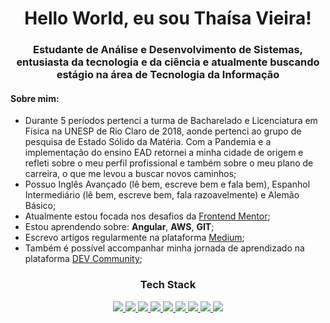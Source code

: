 <h1 align="center">Hello World, eu sou Thaísa Vieira!</h1>
<h3 align="center">Estudante de Análise e Desenvolvimento de Sistemas, entusiasta da tecnologia e da ciência e atualmente buscando estágio na área de Tecnologia da Informação</h3>

<h4>Sobre mim:</h4>
<ul>
    <li>Durante 5 períodos pertenci a turma de Bacharelado e Licenciatura em Física na UNESP de Rio Claro de 2018, aonde pertenci ao grupo de pesquisa de Estado Sólido da Matéria. Com a Pandemia e a implementação do ensino EAD retornei a minha cidade de origem e refleti sobre o meu perfil profissional e também sobre o meu plano de carreira, o que me levou a buscar novos caminhos;</li>
    <li>Possuo Inglês Avançado (lê bem, escreve bem e fala bem), Espanhol Intermediário (lê bem, escreve bem, fala razoavelmente) e Alemão Básico;</li>
    <li> Atualmente estou focada nos desafios da <a href="https://www.frontendmentor.io/profile/thaisavieira"> Frontend Mentor</a>;</li>
    <li>Estou aprendendo sobre: <b>Angular</b>, <b>AWS</b>, <b>GIT</b>;</li>
    <li>Escrevo artigos regularmente na plataforma <a href ="medium.com/@thaisavieira.tech"> Medium</a>;</li>
    <li>Também é possível accompanhar minha jornada de aprendizado na plataforma <a href ="dev.to/thaisavieira"> DEV Community</a>;</li>
</ul>
<h3 align="center">Tech Stack</h3>
<p align="center">
    <a href="#"><img src="https://img.shields.io/badge/Markdown-000000?style=for-the-badge&logo=markdown&logoColor=white"</a> 
    <a href="#"><img src="https://img.shields.io/badge/HTML5-E34F26?style=for-the-badge&logo=html5&logoColor=white"</a> 
    <a href="#"><img src="https://img.shields.io/badge/CSS3-1572B6?style=for-the-badge&logo=css3&logoColor=white"</a>
    <a href="#"><img src="https://img.shields.io/badge/Bootstrap-563D7C?style=for-the-badge&logo=bootstrap&logoColor=white"</a> 
    <a href="#"><img src="https://img.shields.io/badge/Sass-CC6699?style=for-the-badge&logo=sass&logoColor=white"</a> 
    <a href="#"><img src="https://img.shields.io/badge/JavaScript-F7DF1E?style=for-the-badge&logo=javascript&logoColor=black"</a>
    <a href="#"><img src="https://img.shields.io/badge/GIT-E44C30?style=for-the-badge&logo=git&logoColor=white"</a>
    <a href="#"><img src="https://img.shields.io/badge/Amazon_AWS-232F3E?style=for-the-badge&logo=amazon-aws&logoColor=white"</a>
    <a href="#"><img src="https://img.shields.io/badge/Java-ED8B00?style=for-the-badge&logo=openjdk&logoColor=white"</a>	
</p>

